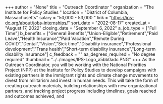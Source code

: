 +++
author = "None"
title = "Outreach Coordinator "
organization = "The Institute for Policy Studies "
location = "District of Columbia, Massachusetts"
salary = "50,000 - 53,000 "
link = "https://ips-dc.org/about/jobs-internships/"
sort_date = "2022-08-17"
created_at = "August 17, 2022"
closing_date = "September 6, 2022"
a_job_type = ["Full Time"]
b_benefits = ["General Benefits","Union-Eligible","Retirement","Paid Leave","Health Insurance","Paid Vacation","Remote During COVID","Dental","Vision","Sick time","Disability insurance","Professional development","Trans health","Short-term disability insurance","Long-term disability insurance"]
c_feedback = ""
aa_degrees_required = "No degree required"
thumbnail = "../../images/IPS-Logo_a5bb0adc.PNG"
+++
As the Outreach Coordinator, you will be working with the National Priorities Project (NPP) at the Institute for Policy Studies to develop campaigns with existing partners in the immigrant rights and climate change movements to divest from militarism and invest in human needs. This will take the form of creating outreach materials, building relationships with new organizational partners, and tracking project progress including timelines, goals reached and outcomes achieved, and 
